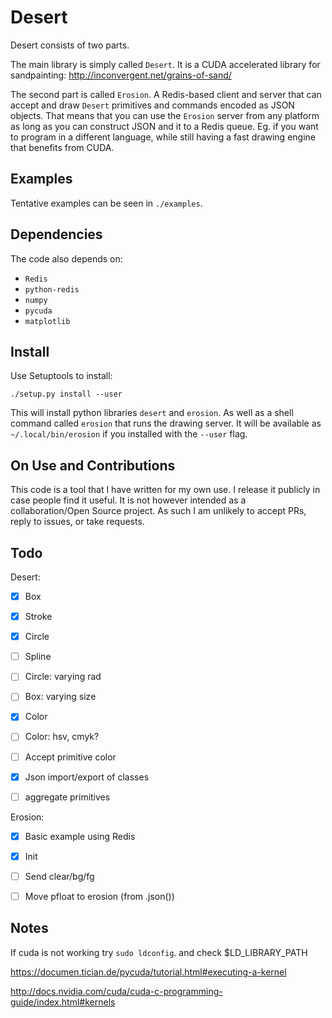 # Desert

Desert consists of two parts.

The main library is simply called `Desert`. It is a CUDA accelerated library
for sandpainting: http://inconvergent.net/grains-of-sand/

The second part is called `Erosion`. A Redis-based client and server that can
accept and draw `Desert` primitives and commands encoded as JSON objects. That
means that you can use the `Erosion` server from any platform as long as you
can construct JSON and it to a Redis queue. Eg. if you want to program in a
different language, while still having a fast drawing engine that benefits from
CUDA.

## Examples

Tentative examples can be seen in `./examples`.


## Dependencies

The code also depends on:

*    `Redis`
*    `python-redis`
*    `numpy`
*    `pycuda`
*    `matplotlib`


## Install

Use Setuptools to install:

    ./setup.py install --user

This will install python libraries `desert` and `erosion`. As well as a shell
command called `erosion` that runs the drawing server. It will be available as
`~/.local/bin/erosion` if you installed with the `--user` flag.


## On Use and Contributions

This code is a tool that I have written for my own use. I release it publicly
in case people find it useful. It is not however intended as a
collaboration/Open Source project. As such I am unlikely to accept PRs, reply
to issues, or take requests.


## Todo

Desert:

- [x] Box
- [x] Stroke
- [x] Circle
- [ ] Spline
- [ ] Circle: varying rad
- [ ] Box: varying size
- [x] Color
- [ ] Color: hsv, cmyk?
- [ ] Accept primitive color
- [x] Json import/export of classes
- [ ] aggregate primitives


Erosion:

- [x] Basic example using Redis
- [x] Init
- [ ] Send clear/bg/fg
- [ ] Move pfloat to erosion (from .json())


## Notes

If cuda is not working try `sudo ldconfig`. and check $LD_LIBRARY_PATH

https://documen.tician.de/pycuda/tutorial.html#executing-a-kernel

http://docs.nvidia.com/cuda/cuda-c-programming-guide/index.html#kernels

